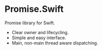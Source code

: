 # Promise.Swift

Promise library for Swift.

- Clear owner and lifecycling.
- Simple and easy interface.
- Main, non-main thread aware dispatching.
